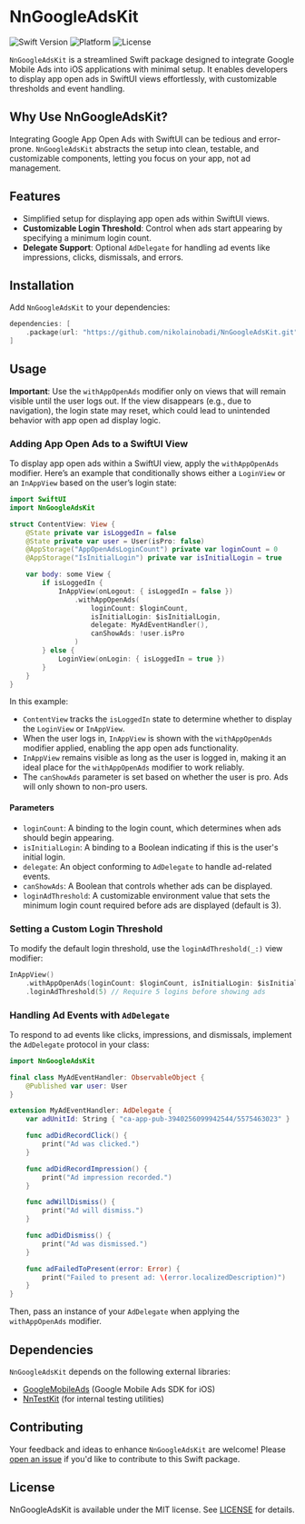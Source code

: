 
# NnGoogleAdsKit

![Swift Version](https://badgen.net/badge/swift/6.0%2B/purple)
![Platform](https://img.shields.io/badge/iOS-17%2B-blue)
![License](https://img.shields.io/badge/license-MIT-lightgrey)

`NnGoogleAdsKit` is a streamlined Swift package designed to integrate Google Mobile Ads into iOS applications with minimal setup. It enables developers to display app open ads in SwiftUI views effortlessly, with customizable thresholds and event handling.

## Why Use NnGoogleAdsKit?

Integrating Google App Open Ads with SwiftUI can be tedious and error-prone. `NnGoogleAdsKit` abstracts the setup into clean, testable, and customizable components, letting you focus on your app, not ad management.


## Features

- Simplified setup for displaying app open ads within SwiftUI views.
- **Customizable Login Threshold**: Control when ads start appearing by specifying a minimum login count.
- **Delegate Support**: Optional `AdDelegate` for handling ad events like impressions, clicks, dismissals, and errors.

## Installation
Add `NnGoogleAdsKit` to your dependencies:
```swift
dependencies: [
    .package(url: "https://github.com/nikolainobadi/NnGoogleAdsKit.git", from: "0.6.0")
]
```

## Usage

**Important**: Use the `withAppOpenAds` modifier only on views that will remain visible until the user logs out. If the view disappears (e.g., due to navigation), the login state may reset, which could lead to unintended behavior with app open ad display logic.

### Adding App Open Ads to a SwiftUI View
To display app open ads within a SwiftUI view, apply the `withAppOpenAds` modifier. Here’s an example that conditionally shows either a `LoginView` or an `InAppView` based on the user’s login state:

```swift
import SwiftUI
import NnGoogleAdsKit

struct ContentView: View {
    @State private var isLoggedIn = false
    @State private var user = User(isPro: false)
    @AppStorage("AppOpenAdsLoginCount") private var loginCount = 0
    @AppStorage("IsInitialLogin") private var isInitialLogin = true

    var body: some View {
        if isLoggedIn {
            InAppView(onLogout: { isLoggedIn = false })
                .withAppOpenAds(
                    loginCount: $loginCount,
                    isInitialLogin: $isInitialLogin,
                    delegate: MyAdEventHandler(),
                    canShowAds: !user.isPro
                )
        } else {
            LoginView(onLogin: { isLoggedIn = true })
        }
    }
}

```

In this example:
- `ContentView` tracks the `isLoggedIn` state to determine whether to display the `LoginView` or `InAppView`.
- When the user logs in, `InAppView` is shown with the `withAppOpenAds` modifier applied, enabling the app open ads functionality.
- `InAppView` remains visible as long as the user is logged in, making it an ideal place for the `withAppOpenAds` modifier to work reliably.
- The `canShowAds` parameter is set based on whether the user is pro. Ads will only shown to non-pro users.

#### Parameters
- `loginCount`: A binding to the login count, which determines when ads should begin appearing.
- `isInitialLogin`: A binding to a Boolean indicating if this is the user's initial login.
- `delegate`: An object conforming to `AdDelegate` to handle ad-related events.
- `canShowAds`: A Boolean that controls whether ads can be displayed.
- `loginAdThreshold`: A customizable environment value that sets the minimum login count required before ads are displayed (default is 3).

### Setting a Custom Login Threshold
To modify the default login threshold, use the `loginAdThreshold(_:)` view modifier:

```swift
InAppView()
    .withAppOpenAds(loginCount: $loginCount, isInitialLogin: $isInitialLogin, delegate: adDelegate)
    .loginAdThreshold(5) // Require 5 logins before showing ads
```

### Handling Ad Events with `AdDelegate`
To respond to ad events like clicks, impressions, and dismissals, implement the `AdDelegate` protocol in your class:

```swift
import NnGoogleAdsKit

final class MyAdEventHandler: ObservableObject {
    @Published var user: User
}

extension MyAdEventHandler: AdDelegate {
    var adUnitId: String { "ca-app-pub-3940256099942544/5575463023" }

    func adDidRecordClick() {
        print("Ad was clicked.")
    }

    func adDidRecordImpression() {
        print("Ad impression recorded.")
    }

    func adWillDismiss() {
        print("Ad will dismiss.")
    }

    func adDidDismiss() {
        print("Ad was dismissed.")
    }

    func adFailedToPresent(error: Error) {
        print("Failed to present ad: \(error.localizedDescription)")
    }
}
```

Then, pass an instance of your `AdDelegate` when applying the `withAppOpenAds` modifier.

## Dependencies

`NnGoogleAdsKit` depends on the following external libraries:

- [GoogleMobileAds](https://developers.google.com/admob/ios/quick-start) (Google Mobile Ads SDK for iOS)
- [NnTestKit](https://github.com/nikolainobadi/NnTestKit) (for internal testing utilities)


## Contributing
Your feedback and ideas to enhance `NnGoogleAdsKit` are welcome! Please [open an issue](https://github.com/nikolainobadi/NnGoogleAdsKit/issues) if you'd like to contribute to this Swift package.

## License
NnGoogleAdsKit is available under the MIT license. See [LICENSE](LICENSE) for details.

